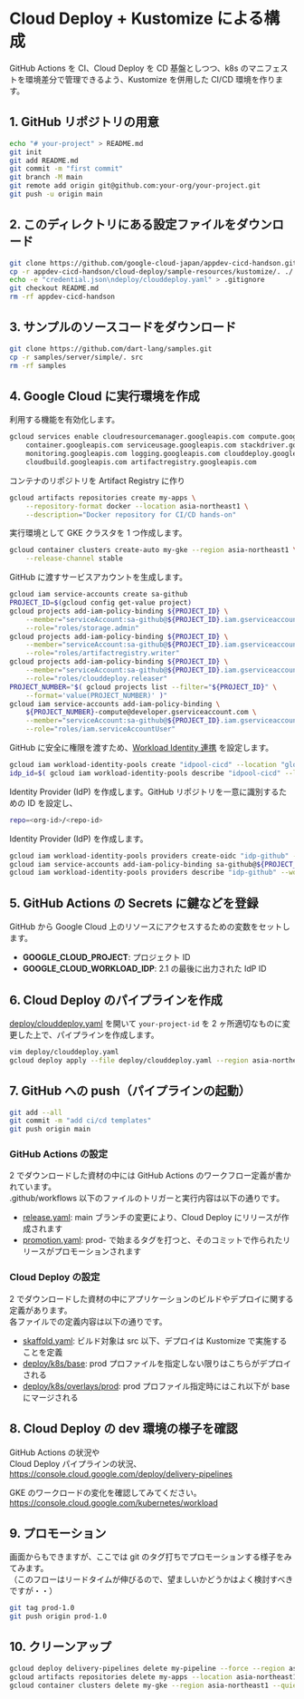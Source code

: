 # Cloud Deploy + Kustomize による構成

GitHub Actions を CI、Cloud Deploy を CD 基盤としつつ、k8s のマニフェストを環境差分で管理できるよう、Kustomize を併用した CI/CD 環境を作ります。

## 1. GitHub リポジトリの用意

```bash
echo "# your-project" > README.md
git init
git add README.md
git commit -m "first commit"
git branch -M main
git remote add origin git@github.com:your-org/your-project.git
git push -u origin main
```

## 2. このディレクトリにある設定ファイルをダウンロード

```bash
git clone https://github.com/google-cloud-japan/appdev-cicd-handson.git
cp -r appdev-cicd-handson/cloud-deploy/sample-resources/kustomize/. ./
echo -e "credential.json\ndeploy/clouddeploy.yaml" > .gitignore
git checkout README.md
rm -rf appdev-cicd-handson
```

## 3. サンプルのソースコードをダウンロード

```bash
git clone https://github.com/dart-lang/samples.git
cp -r samples/server/simple/. src
rm -rf samples
```

## 4. Google Cloud に実行環境を作成

利用する機能を有効化します。

```bash
gcloud services enable cloudresourcemanager.googleapis.com compute.googleapis.com \
    container.googleapis.com serviceusage.googleapis.com stackdriver.googleapis.com \
    monitoring.googleapis.com logging.googleapis.com clouddeploy.googleapis.com \
    cloudbuild.googleapis.com artifactregistry.googleapis.com
```

コンテナのリポジトリを Artifact Registry に作り

```bash
gcloud artifacts repositories create my-apps \
    --repository-format docker --location asia-northeast1 \
    --description="Docker repository for CI/CD hands-on"
```

実行環境として GKE クラスタを 1 つ作成します。

```bash
gcloud container clusters create-auto my-gke --region asia-northeast1 \
    --release-channel stable
```

GitHub に渡すサービスアカウントを生成します。

```bash
gcloud iam service-accounts create sa-github
PROJECT_ID=$(gcloud config get-value project)
gcloud projects add-iam-policy-binding ${PROJECT_ID} \
    --member="serviceAccount:sa-github@${PROJECT_ID}.iam.gserviceaccount.com" \
    --role="roles/storage.admin"
gcloud projects add-iam-policy-binding ${PROJECT_ID} \
    --member="serviceAccount:sa-github@${PROJECT_ID}.iam.gserviceaccount.com" \
    --role="roles/artifactregistry.writer"
gcloud projects add-iam-policy-binding ${PROJECT_ID} \
    --member="serviceAccount:sa-github@${PROJECT_ID}.iam.gserviceaccount.com" \
    --role="roles/clouddeploy.releaser"
PROJECT_NUMBER="$( gcloud projects list --filter="${PROJECT_ID}" \
    --format='value(PROJECT_NUMBER)' )"
gcloud iam service-accounts add-iam-policy-binding \
    ${PROJECT_NUMBER}-compute@developer.gserviceaccount.com \
    --member="serviceAccount:sa-github@${PROJECT_ID}.iam.gserviceaccount.com" \
    --role="roles/iam.serviceAccountUser"
```

GitHub に安全に権限を渡すため、[Workload Identity 連携](https://cloud.google.com/iam/docs/workload-identity-federation?hl=ja) を設定します。

```bash
gcloud iam workload-identity-pools create "idpool-cicd" --location "global" --display-name "Identity pool for CI/CD services"
idp_id=$( gcloud iam workload-identity-pools describe "idpool-cicd" --location "global" --format "value(name)" )
```

Identity Provider (IdP) を作成します。GitHub リポジトリを一意に識別するための ID を設定し、

```bash
repo=<org-id>/<repo-id>
```

Identity Provider (IdP) を作成します。

```bash
gcloud iam workload-identity-pools providers create-oidc "idp-github" --workload-identity-pool "idpool-cicd" --location "global" --issuer-uri "https://token.actions.githubusercontent.com" --attribute-mapping "google.subject=assertion.sub,attribute.repository=assertion.repository" --display-name "Workload IdP for GitHub"
gcloud iam service-accounts add-iam-policy-binding sa-github@${PROJECT_ID}.iam.gserviceaccount.com --member "principalSet://iam.googleapis.com/${idp_id}/attribute.repository/${repo}" --role "roles/iam.workloadIdentityUser"
gcloud iam workload-identity-pools providers describe "idp-github" --workload-identity-pool "idpool-cicd" --location "global" --format "value(name)"
```

## 5. GitHub Actions の Secrets に鍵などを登録

GitHub から Google Cloud 上のリソースにアクセスするための変数をセットします。

- **GOOGLE_CLOUD_PROJECT**: プロジェクト ID
- **GOOGLE_CLOUD_WORKLOAD_IDP**: 2.1 の最後に出力された IdP ID

## 6. Cloud Deploy のパイプラインを作成

[deploy/clouddeploy.yaml](https://github.com/google-cloud-japan/appdev-cicd-handson/blob/main/cloud-deploy/sample-resources/kustomize/deploy/clouddeploy.yaml) を開いて `your-project-id` を 2 ヶ所適切なものに変更した上で、パイプラインを作成します。

```bash
vim deploy/clouddeploy.yaml
gcloud deploy apply --file deploy/clouddeploy.yaml --region asia-northeast1
```

## 7. GitHub への push（パイプラインの起動）

```bash
git add --all
git commit -m "add ci/cd templates"
git push origin main
```

### GitHub Actions の設定

2 でダウンロードした資材の中には GitHub Actions のワークフロー定義が書かれています。  
.github/workflows 以下のファイルのトリガーと実行内容は以下の通りです。

- [release.yaml](https://github.com/google-cloud-japan/appdev-cicd-handson/blob/main/cloud-deploy/sample-resources/kustomize/.github/workflows/release.yaml): main ブランチの変更により、Cloud Deploy にリリースが作成されます
- [promotion.yaml](https://github.com/google-cloud-japan/appdev-cicd-handson/blob/main/cloud-deploy/sample-resources/kustomize/.github/workflows/promotion.yaml): prod- で始まるタグを打つと、そのコミットで作られたリリースがプロモーションされます

### Cloud Deploy の設定

2 でダウンロードした資材の中にアプリケーションのビルドやデプロイに関する定義があります。  
各ファイルでの定義内容は以下の通りです。

- [skaffold.yaml](https://github.com/google-cloud-japan/appdev-cicd-handson/blob/main/cloud-deploy/sample-resources/kustomize/skaffold.yaml): ビルド対象は src 以下、デプロイは Kustomize で実施することを定義
- [deploy/k8s/base](https://github.com/google-cloud-japan/appdev-cicd-handson/tree/main/cloud-deploy/sample-resources/kustomize/deploy/k8s/base): prod プロファイルを指定しない限りはこちらがデプロイされる
- [deploy/k8s/overlays/prod](https://github.com/google-cloud-japan/appdev-cicd-handson/tree/main/cloud-deploy/sample-resources/kustomize/deploy/k8s/overlays/prod): prod プロファイル指定時にはこれ以下が base にマージされる

## 8. Cloud Deploy の dev 環境の様子を確認

GitHub Actions の状況や  
Cloud Deploy パイプラインの状況、  
https://console.cloud.google.com/deploy/delivery-pipelines

GKE のワークロードの変化を確認してみてください。  
https://console.cloud.google.com/kubernetes/workload

## 9. プロモーション

画面からもできますが、ここでは git のタグ打ちでプロモーションする様子をみてみます。  
（このフローはリードタイムが伸びるので、望ましいかどうかはよく検討すべきですが・・）

```bash
git tag prod-1.0
git push origin prod-1.0
```

## 10. クリーンアップ

```bash
gcloud deploy delivery-pipelines delete my-pipeline --force --region asia-northeast1 --quiet
gcloud artifacts repositories delete my-apps --location asia-northeast1 --quiet
gcloud container clusters delete my-gke --region asia-northeast1 --quiet
```
